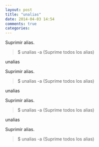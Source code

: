 ```yaml
---
layout: post
title: "unalias"
date: 2014-04-03 14:54
comments: true
categories: 
---
```

Suprimir alias.

>$ unalias -a (Suprime todos los alias)

unalias

Suprimir alias.

>$ unalias -a (Suprime todos los alias)

unalias

Suprimir alias.

>$ unalias -a (Suprime todos los alias)

unalias

Suprimir alias.

>$ unalias -a (Suprime todos los alias)

